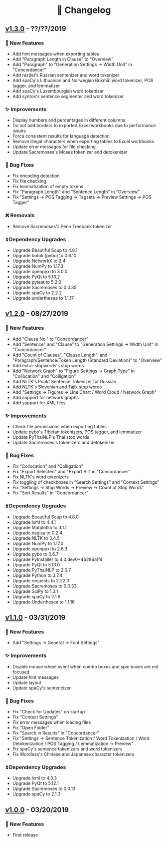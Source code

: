 <!--
# Wordless: Changelog
#
# Copyright (C) 2018-2019  Ye Lei (叶磊))
#
# This source file is licensed under GNU GPLv3.
# For details, see: https://github.com/BLKSerene/Wordless/blob/master/LICENSE.txt
#
# All other rights reserved.
-->

<div align="center"><h1>📄 Changelog</h1></div>

## [v1.3.0](https://github.com/BLKSerene/Wordless/releases/tag/v1.3.0) - ??/??/2019

### 🎉 New Features
- Add hint messages when exporting tables
- Add "Paragraph Length in Clause" to "Overview"
- Add "Paragraph" to "Generation Settings -> Width Unit" in "Concordancer"
- Add razdel's Russian sentenizer and word tokenizer
- Add spaCy's Lithuanian and Norwegian Bokmål word tokenizer, POS tagger, and lemmatizer
- Add spaCy's Luxembourgish word tokenizer
- Add syntok's sentence segmenter and word tokenizer

### ✨ Improvements
- Display numbers and percentages in different columns
- Do not add borders to exported Excel workbooks due to performance issues
- Force consistent results for language detection
- Remove illegal characters when exporting tables to Excel workbooks
- Update error messages for file checking
- Update Sacremoses's Moses tokenizer and detokenizer

### 📌 Bug Fixes
- Fix encoding detection
- Fix file checking
- Fix lemmatization of empty tokens
- Fix "Paragraph Length" and "Sentence Length" in "Overview"
- Fix "Settings → POS Tagging → Tagsets → Preview Settings → POS Tagger"

### ❌ Removals
- Remove Sacremoses's Penn Treebank tokenizer

### ⏫ Dependency Upgrades
- Upgrade Beautiful Soup to 4.8.1
- Upgrade botok (pybo) to 0.6.10
- Upgrade NetworkX to 2.4
- Upgrade NumPy to 1.17.3
- Upgrade openpyxl to 3.0.0
- Upgrade PyQt to 5.13.2
- Upgrade pytest to 5.2.0
- Upgrade Sacremoses to 0.0.35
- Upgrade spaCy to 2.2.2
- Upgrade underthesea to 1.1.17

## [v1.2.0](https://github.com/BLKSerene/Wordless/releases/tag/v1.2.0) - 08/27/2019

### 🎉 New Features
- Add "Clause No." to "Concordancer"
- Add "Sentence" and "Clause" to "Generation Settings -> Width Unit" in "Concordancer"
- Add "Count of Clauses", "Clause Length", and "Paragraph/Sentence/Token Length (Standard Deviation)" to "Overview"
- Add extra-stopwords's stop words
- Add "Network Graph" to "Figure Settings → Graph Type" in "Collocation" and "Colligation"
- Add NLTK's Punkt Sentence Tokenizer for Russian
- Add NLTK's Slovenian and Tajik stop words
- Add "Settings → Figures → Line Chart / Word Cloud / Network Graph"
- Add support for network graphs
- Add support for XML files

### ✨ Improvements
- Check file permissions when exporting tables
- Update pybo's Tibetan tokenizers, POS tagger, and lemmatizer
- Update PyThaiNLP's Thai stop words
- Update Sacremoses's tokenizers and detokenizer

### 📌 Bug Fixes
- Fix "Collocation" and "Colligation"
- Fix "Export Selected" and "Export All" in "Concordancer"
- Fix NLTK's word tokenizers
- Fix toggling of checkboxes in "Search Settings" and "Context Settings"
- Fix "Settings → Stop Words → Preview → Count of Stop Words"
- Fix "Sort Results" in "Concordancer"

### ⏫ Dependency Upgrades
- Upgrade Beautiful Soup to 4.8.0
- Upgrade lxml to 4.4.1
- Upgrade Matplotlib to 3.1.1
- Upgrade nagisa to 0.2.4
- Upgrade NLTK to 3.4.5
- Upgrade NumPy to 1.17.0
- Upgrade openpyxl to 2.6.3
- Upgrade pybo to 0.6.7
- Upgrade PyInstaller to 4.0.dev0+46286a1f4
- Upgrade PyQt to 5.13.0
- Upgrade PyThaiNLP to 2.0.7
- Upgrade Python to 3.7.4
- Upgrade requests to 2.22.0
- Upgrade Sacremoses to 0.0.33
- Upgrade SciPy to 1.3.1
- Upgrade spaCy to 2.1.8
- Upgrade Underthesea to 1.1.16

## [v1.1.0](https://github.com/BLKSerene/Wordless/releases/tag/v1.1.0) - 03/31/2019

### 🎉 New Features
- Add "Settings → General → Font Settings"

### ✨ Improvements
- Disable mouse wheel event when combo boxes and spin boxes are not focused
- Update hint messages
- Update layout
- Update spaCy's sentencizer

### 📌 Bug Fixes
- Fix "Check for Updates" on startup
- Fix "Context Settings"
- Fix error messages when loading files
- Fix "Open Folder"
- Fix "Search in Results" in "Concordancer"
- Fix "Settings → Sentence Tokenization / Word Tokenization / Word Detokenization / POS Tagging / Lemmatization → Preview"
- Fix spaCy's sentence tokenizers and word tokenizers
- Fix Wordless's Chinese and Japanese character tokenizers

### ⏫ Dependency Upgrades
- Upgrade lxml to 4.3.3
- Upgrade PyQt to 5.12.1
- Upgrade Sacremoses to 0.0.13
- Upgrade spaCy to 2.1.3

## [v1.0.0](https://github.com/BLKSerene/Wordless/releases/tag/v1.0.0) - 03/20/2019

### 🎉 New Features
- First release
